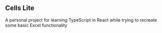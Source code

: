 ## Cells Lite

A personal project for learning TypeScript in React while trying to recreate some basic Excel functionality